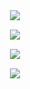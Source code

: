 <div align="center">
  <img src="https://github.com/user-attachments/assets/8ed1e8ad-768f-4bf6-b749-331f4036baf3" style="margin-bottom: 15px;">  <br/>
  <img src="https://github.com/user-attachments/assets/42c51b6e-844c-49f9-8447-f5437c1bc8cc" style="margin-bottom: 15px;"> <br/>
  <img src="https://github.com/user-attachments/assets/93e9c8c0-9850-4d3c-9f7a-3e72c47a17fc" style="margin-bottom: 15px;"> <br/>
  <img src="https://github.com/user-attachments/assets/7a47496e-a993-4f65-a4e2-e20c23a2f02c">
</div>
